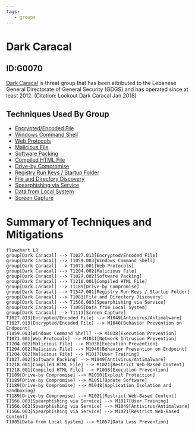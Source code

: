 ```yaml
---
tags:
   - groups
---
```

# Dark Caracal
## ID:G0070
[Dark Caracal](/mitre/groups/G0070) is threat group that has been attributed to the Lebanese General Directorate of General Security (GDGS) and has operated since at least 2012. (Citation: Lookout Dark Caracal Jan 2018)
## Techniques Used By Group
* [Encrypted/Encoded File](/mitre/techniques/T1027/013)
* [Windows Command Shell](/mitre/techniques/T1059/003)
* [Web Protocols](/mitre/techniques/T1071/001)
* [Malicious File](/mitre/techniques/T1204/002)
* [Software Packing](/mitre/techniques/T1027/002)
* [Compiled HTML File](/mitre/techniques/T1218/001)
* [Drive-by Compromise](/mitre/techniques/T1189)
* [Registry Run Keys / Startup Folder](/mitre/techniques/T1547/001)
* [File and Directory Discovery](/mitre/techniques/T1083)
* [Spearphishing via Service](/mitre/techniques/T1566/003)
* [Data from Local System](/mitre/techniques/T1005)
* [Screen Capture](/mitre/techniques/T1113)

# Summary of Techniques and Mitigations
```mermaid
flowchart LR
group[Dark Caracal] --> T1027.013[Encrypted/Encoded File]
group[Dark Caracal] --> T1059.003[Windows Command Shell]
group[Dark Caracal] --> T1071.001[Web Protocols]
group[Dark Caracal] --> T1204.002[Malicious File]
group[Dark Caracal] --> T1027.002[Software Packing]
group[Dark Caracal] --> T1218.001[Compiled HTML File]
group[Dark Caracal] --> T1189[Drive-by Compromise]
group[Dark Caracal] --> T1547.001[Registry Run Keys / Startup Folder]
group[Dark Caracal] --> T1083[File and Directory Discovery]
group[Dark Caracal] --> T1566.003[Spearphishing via Service]
group[Dark Caracal] --> T1005[Data from Local System]
group[Dark Caracal] --> T1113[Screen Capture]
T1027.013[Encrypted/Encoded File] --> M1049[Antivirus/Antimalware]
T1027.013[Encrypted/Encoded File] --> M1040[Behavior Prevention on Endpoint]
T1059.003[Windows Command Shell] --> M1038[Execution Prevention]
T1071.001[Web Protocols] --> M1031[Network Intrusion Prevention]
T1204.002[Malicious File] --> M1038[Execution Prevention]
T1204.002[Malicious File] --> M1040[Behavior Prevention on Endpoint]
T1204.002[Malicious File] --> M1017[User Training]
T1027.002[Software Packing] --> M1049[Antivirus/Antimalware]
T1218.001[Compiled HTML File] --> M1021[Restrict Web-Based Content]
T1218.001[Compiled HTML File] --> M1038[Execution Prevention]
T1189[Drive-by Compromise] --> M1050[Exploit Protection]
T1189[Drive-by Compromise] --> M1051[Update Software]
T1189[Drive-by Compromise] --> M1048[Application Isolation and Sandboxing]
T1189[Drive-by Compromise] --> M1021[Restrict Web-Based Content]
T1566.003[Spearphishing via Service] --> M1017[User Training]
T1566.003[Spearphishing via Service] --> M1049[Antivirus/Antimalware]
T1566.003[Spearphishing via Service] --> M1021[Restrict Web-Based Content]
T1005[Data from Local System] --> M1057[Data Loss Prevention]
```